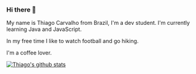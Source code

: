 ### Hi there 👋

My name is Thiago Carvalho from Brazil, I'm a dev student. I'm currently learning Java and JavaScript.

In my free time I like to watch football and go hiking. 

I'm a coffee lover.

[![Thiago's github stats](https://github-readme-stats.vercel.app/api?username=thh-carvalho&count_private=true)](https://github.com/thh-carvalho)
